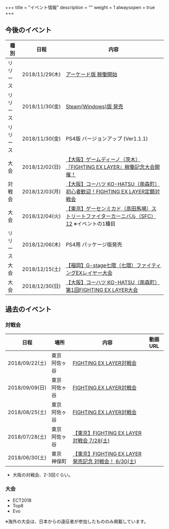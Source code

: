 +++
title = "イベント情報"
description = ""
weight = 1
alwaysopen = true
+++

## 今後のイベント

|種別|日程|内容|
|----|----|----|
|リリース|2018/11/29(木)|[アーケード版 稼働開始](https://www.taito.co.jp/arc/news/3524)|
|リリース|2018/11/30(金)|[Steam(Windows)版 発売](https://store.steampowered.com/app/871200/FIGHTING_EX_LAYER/)|
|リリース|2018/11/30(金)|PS4版 バージョンアップ (Ver1.1.1)|
|大会|2018/12/02(日)|[【大阪】ゲームディーノ（茨木）『FIGHTING EX LAYER』稼働記念大会開催！](http://blog.livedoor.jp/game_dino/archives/54472011.html)|
|対戦会|2018/12/03(月)|[【大阪】コーハツ KO-HATSU（南森町）初心者歓迎！FIGHTING EX LAYER定額対戦会](http://www.ko-hatsu.com/event.htm#fexl)|
|大会|2018/12/04(火)|[【東京】ゲーセンミカド（高田馬場）ストリートファイターカーニバル（SFC）12](http://sp.ch.nicovideo.jp/mikadogame/blomaga/ar1699549) ※イベントの1種目|
|リリース|2018/12/06(木)|PS4用 パッケージ版発売|
|大会|2018/12/15(土)|[【福岡】G-stage七隈（七隈）ファイティングEXレイヤー大会](https://twitter.com/Gstage_Nanakuma/status/1065526587485868032)|
|大会|2018/12/30(日)|[【大阪】コーハツ KO-HATSU（南森町）第1回FIGHTING EX LAYER大会](http://www.ko-hatsu.com/event.htm#fexl)|

## 過去のイベント

### 対戦会
|日程|場所|内容|動画URL|
|----|----|----|-------|
|2018/09/22(土)|東京 阿佐ヶ谷|[FIGHTING EX LAYER対戦会](https://atnd.org/events/100111)||
|2018/09/09(日)|東京 阿佐ヶ谷|[FIGHTING EX LAYER対戦会](https://atnd.org/events/100109)||
|2018/08/25(土)|東京 阿佐ヶ谷|[FIGHTING EX LAYER対戦会](https://atnd.org/events/99111)||
|2018/07/28(土)|東京 阿佐ヶ谷|[【東京】FIGHTING EX LAYER対戦会 7/28(土)](https://fexl.connpass.com/event/94002/)||
|2018/06/30(土)|東京 神保町|[【東京】FIGHTING EX LAYER発売記念 対戦会！ 6/30(土)](https://fexl.connpass.com/event/91068/)||

- 大阪の対戦会、2-3回ぐらい。

### 大会

- ECT2018
- Top8
- Evo

※海外の大会は、日本からの遠征者が参加したもののみ掲載しています。
